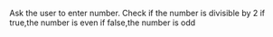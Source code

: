 Ask the user to enter number.
Check if the number is divisible by 2 
if true,the number is even
if false,the number is odd
